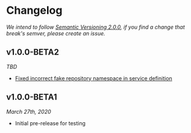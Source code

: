 # Changelog

*We intend to follow [Semantic Versioning 2.0.0](https://semver.org/), if you 
find a change that break's semver, please create an issue.*

## v1.0.0-BETA2

*TBD*

- [Fixed incorrect fake repository namespace in service definition](https://github.com/SymfonyCasts/reset-password-bundle/pull/79)

## v1.0.0-BETA1

*March 27th, 2020*

- Initial pre-release for testing

